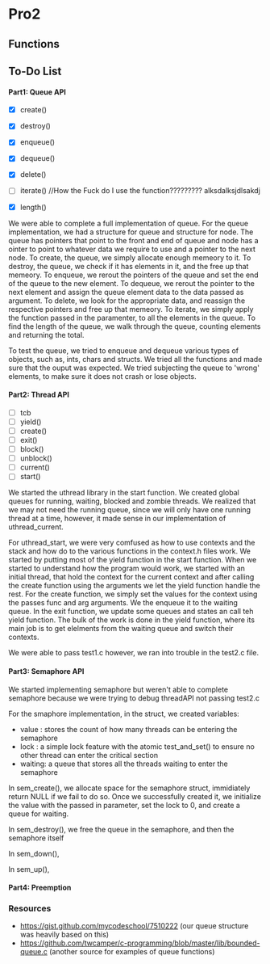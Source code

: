 # Pro2

## Functions

## To-Do List

#### Part1: Queue  API
- [X] create()
- [X] destroy()
- [X] enqueue()
- [X] dequeue()
- [X] delete()
- [ ] iterate() //How the Fuck do I use the function????????? alksdalksjdlsakdj
- [X] length()


We were able to complete a full implementation of queue. 
For the queue implementation, we had a structure for queue and structure for node. The queue has pointers that point to the front and end of queue and node has a ointer to point to whatever data we require to use and a pointer to the next node. 
To create, the queue, we simply allocate enough memeory to it.
To destroy, the queue, we check if it has elements in it, and the free up that memeory. 
To enqueue, we rerout the pointers of the queue and set the end of the queue to the new element. 
To dequeue, we rerout the pointer to the next element and assign the queue element data to the data passed as argument. 
To delete, we look for the appropriate data, and reassign the respective pointers and free up that memeory.
To iterate, we simply apply the function passed in the paramenter, to all the elements in the queue. 
To find the length of the queue, we walk through the queue, counting elements and returning the total. 

To test the queue, we tried to enqueue and dequeue various types of objects, such as, ints, chars and structs. We tried all the functions and made sure that the ouput was expected. We tried subjecting the queue to 'wrong' elements, to make sure it does not crash or lose objects. 

#### Part2: Thread API
- [ ] tcb
- [ ] yield()
- [ ] create()
- [ ] exit()
- [ ] block()
- [ ] unblock()
- [ ] current()
- [ ] start()

We started the uthread library in the start function. We created global queues for running, waiting, blocked and zombie threads. We realized that we may not need the running queue, since we will only have one running thread at a time, however, it made sense in our implementation of uthread_current.

For uthread_start, we were very comfused as how to use contexts and the stack and how do to the various functions in the context.h files work. We started by putting most of the yield function in the start function. When we started to understand how the program would work, we started with an initial thread, that hold the context for the current context and after calling the create function using the arguments we let the yield function handle the rest. 
For the create function, we simply set the values for the context using the passes func and arg arguments. We the enqueue it to the waiting queue.
In the exit function, we update some queues and states an call teh yield function. 
The bulk of the work is done in the yield function, where its main job is to get elelments from the waiting queue and switch their contexts. 

We were able to pass test1.c however, we ran into trouble in the test2.c file.

#### Part3: Semaphore API
We started implementing semaphore but weren't able to complete semaphore because we were trying to debug threadAPI not passing test2.c

For the smaphore implementation, in the struct, we created variables:
  - value : stores the count of how many threads can be entering the semaphore
  - lock : a simple lock feature with the atomic test_and_set() to ensure no other thread can enter the critical section
  - waiting: a queue that stores all the threads waiting to enter the semaphore

In sem_create(), we allocate space for the semaphore struct, immidiately return NULL if we fail to do so. Once we successfully created it, we initialize the value with the passed in parameter, set the lock to 0, and create a queue for waiting.

In sem_destroy(), we free the queue in the semaphore, and then the semaphore itself

In sem_down(),

In sem_up(),

#### Part4: Preemption
### Resources
- https://gist.github.com/mycodeschool/7510222 (our queue structure was heavily based on this)
- https://github.com/twcamper/c-programming/blob/master/lib/bounded-queue.c (another source for examples of queue functions)
